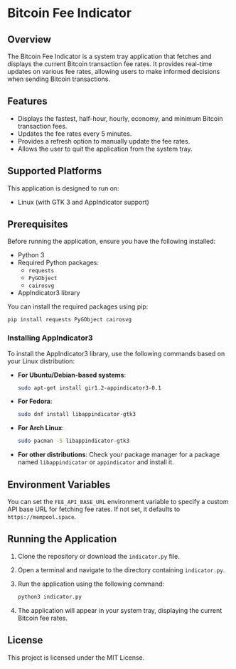 # Bitcoin Fee Indicator

## Overview
The Bitcoin Fee Indicator is a system tray application that fetches and displays the current Bitcoin transaction fee rates. It provides real-time updates on various fee rates, allowing users to make informed decisions when sending Bitcoin transactions.

## Features
- Displays the fastest, half-hour, hourly, economy, and minimum Bitcoin transaction fees.
- Updates the fee rates every 5 minutes.
- Provides a refresh option to manually update the fee rates.
- Allows the user to quit the application from the system tray.

## Supported Platforms
This application is designed to run on:
- Linux (with GTK 3 and AppIndicator support)

## Prerequisites
Before running the application, ensure you have the following installed:
- Python 3
- Required Python packages:
  - `requests`
  - `PyGObject`
  - `cairosvg`
- AppIndicator3 library

You can install the required packages using pip:

```bash
pip install requests PyGObject cairosvg
```

### Installing AppIndicator3
To install the AppIndicator3 library, use the following commands based on your Linux distribution:

- **For Ubuntu/Debian-based systems**:
  ```bash
  sudo apt-get install gir1.2-appindicator3-0.1
  ```

- **For Fedora**:
  ```bash
  sudo dnf install libappindicator-gtk3
  ```

- **For Arch Linux**:
  ```bash
  sudo pacman -S libappindicator-gtk3
  ```

- **For other distributions**:
  Check your package manager for a package named `libappindicator` or `appindicator` and install it.


## Environment Variables
You can set the `FEE_API_BASE_URL` environment variable to specify a custom API base URL for fetching fee rates. If not set, it defaults to `https://mempool.space`.

## Running the Application
1. Clone the repository or download the `indicator.py` file.
2. Open a terminal and navigate to the directory containing `indicator.py`.
3. Run the application using the following command:
   ```bash
   python3 indicator.py
   ```

4. The application will appear in your system tray, displaying the current Bitcoin fee rates.

## License
This project is licensed under the MIT License.
